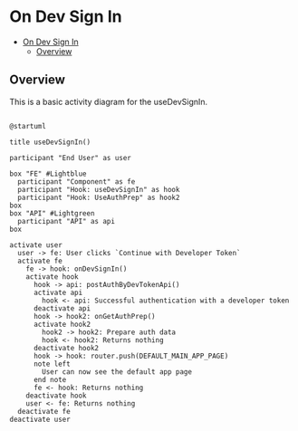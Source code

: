# On Dev Sign In

<!-- TOC -->

- [On Dev Sign In](#on-dev-sign-in)
  - [Overview](#overview)

<!-- /TOC -->

## Overview
This is a basic activity diagram for the useDevSignIn.


```plantuml

@startuml

title useDevSignIn()

participant "End User" as user

box "FE" #Lightblue
  participant "Component" as fe
  participant "Hook: useDevSignIn" as hook
  participant "Hook: UseAuthPrep" as hook2
box
box "API" #Lightgreen
  participant "API" as api
box

activate user
  user -> fe: User clicks `Continue with Developer Token`
  activate fe
    fe -> hook: onDevSignIn()
    activate hook
      hook -> api: postAuthByDevTokenApi()
      activate api
        hook <- api: Successful authentication with a developer token
      deactivate api
      hook -> hook2: onGetAuthPrep()
      activate hook2
        hook2 -> hook2: Prepare auth data
        hook <- hook2: Returns nothing
      deactivate hook2
      hook -> hook: router.push(DEFAULT_MAIN_APP_PAGE)
      note left
        User can now see the default app page
      end note
      fe <- hook: Returns nothing
    deactivate hook
    user <- fe: Returns nothing
  deactivate fe
deactivate user
